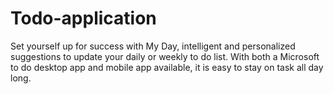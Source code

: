 # Todo-application
Set yourself up for success with My Day, intelligent and personalized suggestions to update your daily or weekly to do list. With both a Microsoft to do desktop app and mobile app available, it is easy to stay on task all day long.
